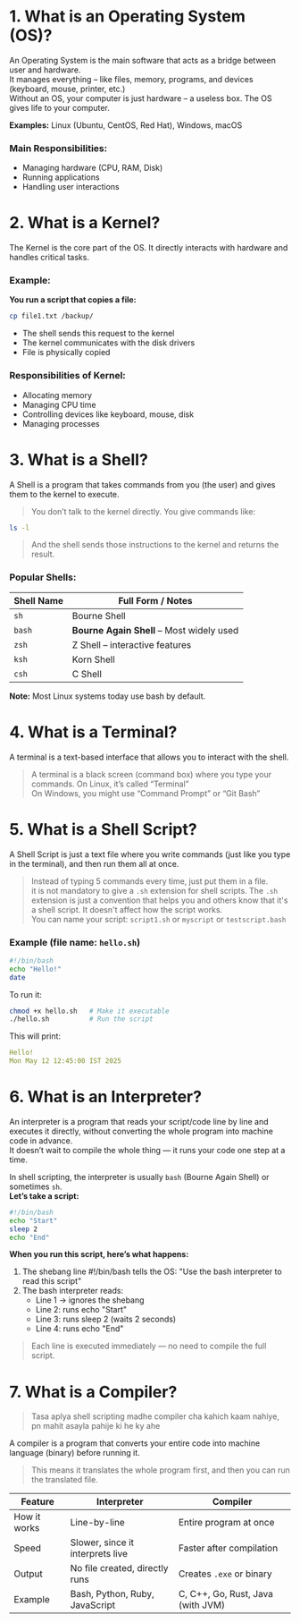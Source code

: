 # 1. What is an Operating System (OS)?
An Operating System is the main software that acts as a bridge between user and hardware.  
It manages everything – like files, memory, programs, and devices (keyboard, mouse, printer, etc.)  
Without an OS, your computer is just hardware – a useless box. The OS gives life to your computer.  

**Examples:** Linux (Ubuntu, CentOS, Red Hat), Windows, macOS  

### Main Responsibilities:
- Managing hardware (CPU, RAM, Disk)
- Running applications
- Handling user interactions

# 2. What is a Kernel?
The Kernel is the core part of the OS. It directly interacts with hardware and handles critical tasks.
### Example:
**You run a script that copies a file:**  
```bash
cp file1.txt /backup/
```
- The shell sends this request to the kernel
- The kernel communicates with the disk drivers
- File is physically copied

### Responsibilities of Kernel:
- Allocating memory
- Managing CPU time
- Controlling devices like keyboard, mouse, disk
- Managing processes

# 3. What is a Shell?
A Shell is a program that takes commands from you (the user) and gives them to the kernel to execute.
> You don’t talk to the kernel directly. You give commands like:
```bash
ls -l
```
> And the shell sends those instructions to the kernel and returns the result.

### Popular Shells:
| Shell Name | Full Form / Notes                         |
| ---------- | ----------------------------------------- |
| `sh`       | Bourne Shell                              |
| `bash`     | **Bourne Again Shell** – Most widely used |
| `zsh`      | Z Shell – interactive features            |
| `ksh`      | Korn Shell                                |
| `csh`      | C Shell                                   |

**Note:** Most Linux systems today use bash by default.  

# 4. What is a Terminal?
A terminal is a text-based interface that allows you to interact with the shell.
> A terminal is a black screen (command box) where you type your commands.
> On Linux, it’s called “Terminal”  
> On Windows, you might use “Command Prompt” or “Git Bash”  


# 5. What is a Shell Script?
A Shell Script is just a text file where you write commands (just like you type in the terminal), and then run them all at once.
> Instead of typing 5 commands every time, just put them in a file.  
> it is not mandatory to give a `.sh` extension for shell scripts. The `.sh` extension is just a convention that helps you and others know that it's a shell script. It doesn't affect how the script works.  
> You can name your script: `script1.sh` or `myscript` or `testscript.bash`  

### Example (file name: `hello.sh`)
```bash
#!/bin/bash
echo "Hello!"
date
```
To run it:
```bash
chmod +x hello.sh   # Make it executable
./hello.sh          # Run the script
```
This will print:
```yaml
Hello!
Mon May 12 12:45:00 IST 2025
```
# 6. What is an Interpreter?
An interpreter is a program that reads your script/code line by line and executes it directly, without converting the whole program into machine code in advance.  
It doesn’t wait to compile the whole thing — it runs your code one step at a time.  

In shell scripting, the interpreter is usually `bash` (Bourne Again Shell) or sometimes `sh`.  
**Let’s take a script:**  
```bash
#!/bin/bash
echo "Start"
sleep 2
echo "End"
```
**When you run this script, here’s what happens:**

1) The shebang line #!/bin/bash tells the OS: "Use the bash interpreter to read this script"
2) The bash interpreter reads:
   - Line 1 → ignores the shebang
   - Line 2: runs echo "Start"
   - Line 3: runs sleep 2 (waits 2 seconds)
   - Line 4: runs echo "End"
> Each line is executed immediately — no need to compile the full script.

# 7. What is a Compiler?
> Tasa aplya shell scripting madhe compiler cha kahich kaam nahiye, pn mahit asayla pahije ki he ky ahe  

A compiler is a program that converts your entire code into machine language (binary) before running it.
> This means it translates the whole program first, and then you can run the translated file.

| Feature      | Interpreter                      | Compiler                          |
| ------------ | -------------------------------- | --------------------------------- |
| How it works | Line-by-line                     | Entire program at once            |
| Speed        | Slower, since it interprets live | Faster after compilation          |
| Output       | No file created, directly runs   | Creates `.exe` or binary          |
| Example      | Bash, Python, Ruby, JavaScript   | C, C++, Go, Rust, Java (with JVM) |












